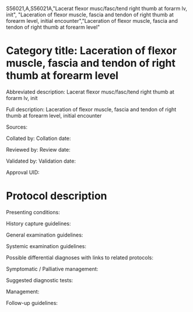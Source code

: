 S56021,A,S56021A,"Lacerat flexor musc/fasc/tend right thumb at forarm lv, init", "Laceration of flexor muscle, fascia and tendon of right thumb at forearm level, initial encounter","Laceration of flexor muscle, fascia and tendon of right thumb at forearm level"
# Category title: Laceration of flexor muscle, fascia and tendon of right thumb at forearm level

Abbreviated description: Lacerat flexor musc/fasc/tend right thumb at forarm lv, init

Full description: Laceration of flexor muscle, fascia and tendon of right thumb at forearm level, initial encounter

Sources:

Collated by:
Collation date:

Reviewed by:
Review date:

Validated by:
Validation date:

Approval UID:

# Protocol description

Presenting conditions:

History capture guidelines:

General examination guidelines:

Systemic examination guidelines:

Possible differential diagnoses with links to related protocols:

Symptomatic / Palliative management:

Suggested diagnostic tests:

Management:

Follow-up guidelines:
